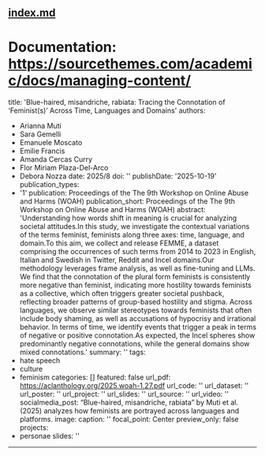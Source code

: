 [index.md](https://github.com/user-attachments/files/23263140/index.md)
---
# Documentation: https://sourcethemes.com/academic/docs/managing-content/

title: 'Blue-haired, misandriche, rabiata: Tracing the Connotation of ‘Feminist(s)’
  Across Time, Languages and Domains'
authors:
- Arianna Muti
- Sara Gemelli
- Emanuele Moscato
- Emilie Francis
- Amanda Cercas Curry
- Flor Miriam Plaza-Del-Arco
- Debora Nozza
date: 2025/8
doi: ''
publishDate: '2025-10-19'
publication_types:
- '1'
publication: Proceedings of the The 9th Workshop on Online Abuse and Harms (WOAH)
publication_short: Proceedings of the The 9th Workshop on Online Abuse and Harms (WOAH)
abstract: 'Understanding how words shift in meaning is crucial for analyzing societal
  attitudes.In this study, we investigate the contextual variations of the terms feminist,
  feminists along three axes: time, language, and domain.To this aim, we collect and
  release FEMME, a dataset comprising the occurrences of such terms from 2014 to 2023
  in English, Italian and Swedish in Twitter, Reddit and Incel domains.Our methodology
  leverages frame analysis, as well as fine-tuning and LLMs. We find that the connotation
  of the plural form feminists is consistently more negative than feminist, indicating
  more hostility towards feminists as a collective, which often triggers greater societal
  pushback, reflecting broader patterns of group-based hostility and stigma. Across
  languages, we observe similar stereotypes towards feminists that often include body
  shaming, as well as accusations of hypocrisy and irrational behavior. In terms of
  time, we identify events that trigger a peak in terms of negative or positive connotation.As
  expected, the Incel spheres show predominantly negative connotations, while the
  general domains show mixed connotations.'
summary: ''
tags:
- hate speech
- culture
- feminism
categories: []
featured: false
url_pdf: https://aclanthology.org/2025.woah-1.27.pdf
url_code: ''
url_dataset: ''
url_poster: ''
url_project: ''
url_slides: ''
url_source: ''
url_video: ''
socialmedia_post: “Blue-haired, misandriche, rabiata” by Muti et al. (2025) analyzes how feminists
  are portrayed across languages and platforms.
image:
  caption: ''
  focal_point: Center
  preview_only: false
projects:
- personae
slides: ''
---
